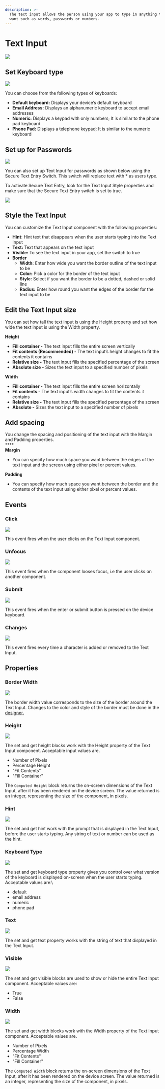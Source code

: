```yaml
---
description: >-
  The text input allows the person using your app to type in anything that they
  want such as words, passwords or numbers.
---
```


# Text Input

![](.gitbook/assets/text-input-fig-1.png)

## Set Keyboard type

![](.gitbook/assets/text-input-fig-2.png)

You can choose from the following types of keyboards:

* **Default keyboard:** Displays your device’s default keyboard
* **Email Address:** Displays an alphanumeric keyboard to accept email addresses
* **Numeric:** Displays a keypad with only numbers; It is similar to the phone pad keyboard
* **Phone Pad:** Displays a telephone keypad; It is similar to the numeric keyboard

## Set up for Passwords



![](.gitbook/assets/text-input-fig-3.png)

You can also set up Text Input for passwords as shown below using the Secure Text Entry Switch. This switch will replace text with \* as users type.

To activate Secure Text Entry, look for the Text Input Style properties and make sure that the  Secure Text Entry switch is set to true.

![](.gitbook/assets/secure\_text\_entry.png)



## Style the Text Input

You can customize the Text Input component with the following properties:&#x20;

* **Hint:** Hint text that disappears when the user starts typing into the Text Input
* **Text:** Text that appears on the text input&#x20;
* **Visible:** To see the text input in your app, set the switch to true
* **Border**
  * **Width:** Enter how wide you want the border outline of the text input to be
  * **Color:** Pick a color for the border of the text input
  * **Style:** Select if you want the border to be a dotted, dashed or solid line
  * **Radius:** Enter how round you want the edges of the border for the text input to be

## Edit the Text Input size

You can set how tall the text input is using the Height property and set how wide the text input is using the Width property.

**Height**

* **Fill container -** The text input fills the entire screen vertically
* **Fit contents (Recommended) -** The text input’s height changes to fit the contents it contains
* **Relative size -** The text input fills the specified percentage of the screen
* **Absolute size -** Sizes the text input to a specified number of pixels

**Width**

* **Fill container -** The text input fills the entire screen horizontally
* **Fit contents -** The text input’s width changes to fit the contents it contains
* **Relative size -** The text input fills the specified percentage of the screen
* **Absolute -** Sizes the text input to a specified number of pixels

## Add spacing

You change the spacing and positioning of the text input with the Margin and Padding properties. \
****\
**Margin**

* You can specify how much space you want between the edges of the text input and the screen using either pixel or percent values.

**Padding**

* You can specify how much space you want between the border and the contents of the text input using either pixel or percent values.

## Events

### Click

![](.gitbook/assets/ti\_click.png)

This event fires when the user clicks on the Text Input component.

### Unfocus&#x20;

![](.gitbook/assets/ti\_unfocus.png)

This event fires when the component looses focus, i.e the user clicks on another component.

### Submit&#x20;

![](.gitbook/assets/ti\_submit.png)

This event fires when the enter or submit button is pressed on the device keyboard.

### Changes

![](.gitbook/assets/ti\_changes.png)

This event fires every time a character is added or removed to the Text Input.



## Properties

### Border Width

![](.gitbook/assets/boder\_width.png)

The border width value corresponds to the size of the border around the Text Input. Changes to the color and style of the border must be done in the[ designer.](text-input.md#style-the-text-input)&#x20;

### Height&#x20;

![](<.gitbook/assets/height (1).png>)

The set and get height blocks work with the Height property of the Text Input component. Acceptable input values are.&#x20;

* Number of Pixels
* Percentage Height
* "Fit Contents"
* "Fill Container"

The `Computed Height` block returns the on-screen dimensions of the Text Input, after it has been rendered on the device screen. The value returned is an integer, representing the size of the component, in pixels.

### Hint&#x20;

![](.gitbook/assets/hint.png)

The set and get hint work with the prompt that is displayed in the Text Input, before the user starts typing. Any string of text or number can be used as the hint.

### Keyboard Type&#x20;

![](.gitbook/assets/keyboard.png)

The set and get keyboard type property gives you control over what version of the keyboard is displayed on-screen when the user starts typing. Acceptable values are:\


* default
* email address
* numeric
* phone pad

### Text&#x20;

![](<.gitbook/assets/text (1).png>)

The set and get text property works with the string of text that displayed in the Text Input.&#x20;

### Visible&#x20;

![](<.gitbook/assets/visible (2).png>)

The set and get visible blocks are used to show or hide the entire Text Input component. Acceptable values are:

* True
* False

### Width

![](<.gitbook/assets/width (2).png>)

The set and get width blocks work with the Width property of the Text Input component. Acceptable values are.‌

* Number of Pixels
* Percentage Width
* "Fit Contents"
* "Fill Container"

The `Computed Width` block returns the on-screen dimensions of the Text Input, after it has been rendered on the device screen. The value returned is an integer, representing the size of the component, in pixels.



